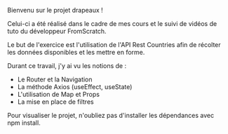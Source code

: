 Bienvenu sur le projet drapeaux !


Celui-ci a été réalisé dans le cadre de mes cours et le suivi de vidéos de tuto du développeur FromScratch.


Le but de l'exercice est l'utilisation de l'API Rest Countries afin de récolter les données disponibles et les mettre en forme.


Durant ce travail, j'y ai vu les notions de :


- Le Router et la Navigation
- La méthode Axios (useEffect, useState)
- L'utilisation de Map et Props
- La mise en place de filtres


Pour visualiser le projet, n'oubliez pas d'installer les dépendances avec npm install.